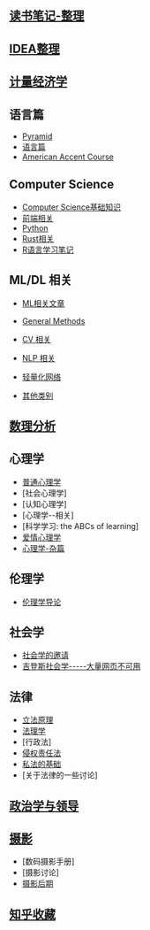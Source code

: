 ## [读书笔记-整理](./读书笔记-整理/) 

## [IDEA整理](./IDEA整理/)  

## [计量经济学](./计量经济学/) 

## 语言篇

- [Pyramid](./语言篇/Pyramid.html) 
- [语言篇](./语言篇/) 
- [American Accent Course](./语言篇/AAC目录.html) 

## Computer Science

- [Computer Science基础知识 ](./CS/cs/) 
- [前端相关](./CS/前端相关/) 
- [Python](./CS/Python/) 
- [Rust相关](./CS/Rust/)
- [R语言学习笔记](./CS/R语言学习笔记/) 

## ML/DL 相关

- [ML相关文章](./ML&DL/MLArticles/) 

- [General Methods](./ML&DL/general/) 
- [CV 相关](./ML&DL/CVPaper/) 
- [NLP 相关](./ML&DL/NLP/) 
- [轻量化网络](./ML&DL/轻量化网络/) 
- [其他类别](./ML&DL/) 

## [数理分析](./数理分析/) 

## 心理学

- [普通心理学](./心理学/心理学-普通心理学/) 
- [社会心理学]
- [认知心理学]
- [心理学--相关]
- [科学学习: the ABCs of learning]
- [爱情心理学](./心理学/爱情心理学/) 
- [心理学-杂篇](./心理学/心理学-相关) 

## 伦理学

- [伦理学导论](./伦理学/伦理学导论.html) 

## 社会学

- [社会学的邀请](./社会学/社会学的邀请/) 
- [吉登斯社会学-----大量网页不可用](./社会学/社会学-吉登斯社会学/) 

## 法律

- [立法原理](./法律/立法原理/) 
- [法理学](./法律/《法理学》——丹尼斯·劳埃德.html) 
- [行政法]
- [侵权责任法](./法律/法律-侵权责任法/) 
- [私法的基础](./法律/法律-私法的基础/) 
- [关于法律的一些讨论]

## [政治学与领导](./政治学与领导/) 

## [摄影](./摄影/) 

- [数码摄影手册]
- [摄影讨论]
- [摄影后期](./摄影/摄影——后期/) 

## [知乎收藏](./zhihu/) 